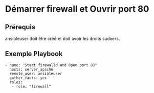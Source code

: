 Démarrer firewall et Ouvrir port 80
=========

Prérequis
------------

ansibleuser doit être créé et doit avoir les droits sudoers.

Exemple Playbook
----------------

```
- name: "Start firewalld and Open port 80"
  hosts: server_apache
  remote_user: ansibleuser
  gather_facts: yes
  roles: 
   - role: "firewall"
```